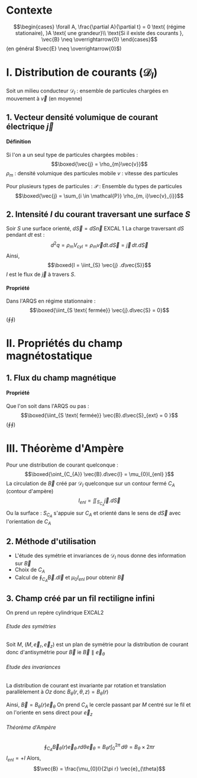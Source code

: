 # Contexte
$$\begin{cases}
\forall A, \frac{\partial A}{\partial t} = 0  \text{ (régime stationaire), }A \text{ une grandeur}\\
\text{Si il existe des courants }, \vec{B} \neq  \overrightarrow{0}
\end{cases}$$
(en général $\vec{E} \neq  \overrightarrow{0}$)

# I. Distribution de courants ($\mathcal{D}_{I}$)
Soit un milieu conducteur
$\mathcal{D}_{I}$ : ensemble de particules chargées en mouvement à $\vec{v}$ (en moyenne)

## 1. Vecteur densité volumique de courant électrique $\vec{j}$
#### Définition
Si l'on a un seul type de particules chargées mobiles : 
$$\boxed{\vec{j} = \rho_{m}\vec{v}}$$
$\rho_{m}$ : densité volumique des particules mobile
$v$ : vitesse des particules

Pour plusieurs types de particules : 
$\mathcal{P}$ : Ensemble du types de particules
$$\boxed{\vec{j} = \sum_{i \in \mathcal{P}} \rho_{m, i}\vec{v}_{i}}$$

## 2. Intensité $I$ du courant traversant une surface $S$
Soir $S$ une surface orienté, $d\vec{S} = dS \vec{n}$
EXCAL 1
La charge traversant $dS$ pendant $dt$ est : 
$$d^{2}q = \rho_{m}V_{cyl} = \rho_{m} \vec{v}dt.d\vec{S} = \vec{j}\,  dt.d\vec{S}$$
Ainsi, 
$$\boxed{I = \iint_{S} \vec{j} .d\vec{S}}$$
$I$ est le flux de $\vec{j}$ à travers $S$.

#### Propriété
Dans l'ARQS en régime stationnaire : 
$$\boxed{\iint_{S \text{ fermée}} \vec{j}.d\vec{S} = 0}$$
($\oint\oint$)

# II. Propriétés du champ magnétostatique
## 1. Flux du champ magnétique
#### Propriété
Que l'on soit dans l'ARQS ou pas :
$$\boxed{\iint_{S \text{ fermée}} \vec{B}.d\vec{S}_{ext} = 0 }$$
($\oint\oint$)

# III. Théorème d'Ampère
Pour une distribution de courant quelconque : 
$$\boxed{\oint_{C_{A}} \vec{B}.d\vec{l} = \mu_{0}I_{enl} }$$
La circulation de $\vec{B}$ créé par $\mathcal{D}_{I}$ quelconque sur un contour fermé $C_{A}$ (contour d'ampère)
$$I_{enl} = \iint_{S_{C_{A}}}  \vec{j}.d\vec{S}$$
Ou la surface : $S_{C_{A}}$ s'appuie sur $C_{A}$ et orienté dans le sens de $d\vec{S}$ avec l'orientation de $C_{A}$

## 2. Méthode d'utilisation
- L'étude des symétrie et invariances de $\mathcal{D}_I$ nous donne des information sur $\vec{B}$
- Choix de $C_A$
- Calcul de $\oint_{C_{A}} \vec{B}.d\vec{l}$ et $\mu_{0}I_{enl}$ pour obtenir $\vec{B}$

## 3. Champ créé par un fil rectiligne infini
On prend un repère cylindrique
EXCAL2
###### Etude des symétries
Soit $M$, $(M, \vec{e}_{r}, \vec{e}_{z})$ est un plan de symétrie pour la distribution de courant donc d'antisymétrie pour $\vec{B}$ ie $\vec{B} \parallel \vec{e}_{\theta}$
###### Etude des invariances
La distribution de courant est invariante par rotation et translation parallèlement à $Oz$ donc $B_{\theta}(r, \theta, z) = B_{\theta}(r)$

Ainsi, $\vec{B} = B_{\theta}(r)\vec{e}_{\theta}$
On prend $C_{A}$ le cercle passant par $M$ centré sur le fil et on l'oriente en sens direct pour $\vec{e}_{z}$

###### Théorème d'Ampère
$$\oint_{C_{A}} \vec{B}_{\theta}(r)\vec{e}_{\theta}  . r d\theta \vec{e}_{\theta} = B_{\theta}r\int _{0}^{2\pi}  \, d\theta = B_{\theta} \times2\pi r $$
$I_{enl} = +I$ 
Alors, 
$$\vec{B} = \frac{\mu_{0}I}{2\pi r} \vec{e}_{\theta}$$

